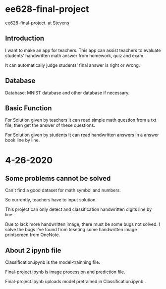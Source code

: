 # ee628-final-project
ee628-final-project. at Stevens

## Introduction
I want to make an app for teachers. This app can assist teachers to evaluate students' handwritten math answer from homework, quiz and exam. 

It can automatically judge students' final answer is right or wrong. 

## Database
Database: MNIST database and other database if necessary.

## Basic Function
For Solution given by teachers
It can read simple math question from a txt file, then get the answer of these questions.


For Solution given by students
It can read handwritten answers in a answer book line by line.  

# 4-26-2020
## Some problems cannot be solved
Can't find a good dataset for math symbol and numbers. 

So currently, teachers have to input solution.

This project can only detect and classification handwritten digits line by line.

Due to lack more handwritten image, there must be some bugs not solved. I solve the bugs I've found from teseting some handwritten image printscreen from OneNote. 

## About 2 ipynb file
Classification.ipynb is the model-trainning file.

Final-project.ipynb is image procession and prediction file.

Final-project.ipynb uploads model pretrained in Classification.ipynb .
